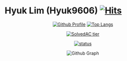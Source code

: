 #  Hyuk Lim (Hyuk9606)  [![Hits](https://hits.seeyoufarm.com/api/count/incr/badge.svg?url=https%3A%2F%2Fgithub.com%2FHyuk9606)](https://github.com/Hyuk9606)

<div align="center">
  
  [![Github Profile](https://github-readme-stats.vercel.app/api?username=Hyuk9606&count_private=true&hide=contribs,prs&show_icons=true&theme=vue-dark)](https://github.com/Hyuk9606)
  [![Top Langs](https://github-readme-stats.vercel.app/api/top-langs/?username=Hyuk9606&layout=compact&hide=Visual%20Basic)](https://github.com/anuraghazra/github-readme-stats)

</div>
<div align="center">

  [![SolvedAC tier](http://mazassumnida.wtf/api/v2/generate_badge?boj=skdltm117)](https://solved.ac/skdltm117)
  
</div>
<div align="center">
  
  
  [![status](https://github-readme-streak-stats.herokuapp.com/?user=Hyuk9606)](#)

</div>
<div align="center">

  ![Github Graph](https://activity-graph.herokuapp.com/graph?username=Hyuk9606&area=false&theme=xcode&hide_border=true)
  
</div>
